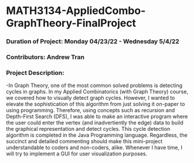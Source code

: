 # MATH3134-AppliedCombo-GraphTheory-FinalProject

### Duration of Project: Monday 04/23/22 - Wednesday 5/4/22

### Contributors: Andrew Tran

### Project Description: 

-In Graph Theory, one of the most common solved problems is detecting cycles in graphs. In my Applied Combinatorics (with Graph Theory) course, we covered how to visually detect graph cycles. However, I wanted to elevate the sophistication of this algorithm from just solving it on-paper to using programming. Therefore, using concepts such as recursion and Depth-First Search (DFS), I was able to make an interactive program where the user could enter the vertex (and inadvertiently the edge) data to build the graphical representation and detect cycles. This cycle detection algorithm is completed in the Java Programming language. Regardless, the succinct and detailed commenting should make this mini-project understandable to coders and non-coders, alike. Whenever I have time, I will try to implement a GUI for user visualization purposes.
